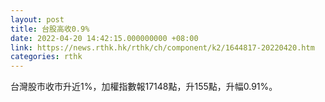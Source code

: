 ```yaml
---
layout: post
title: 台股高收0.9%
date: 2022-04-20 14:42:15.000000000 +08:00
link: https://news.rthk.hk/rthk/ch/component/k2/1644817-20220420.htm
categories: rthk
---
```


台灣股市收市升近1%，加權指數報17148點，升155點，升幅0.91%。
